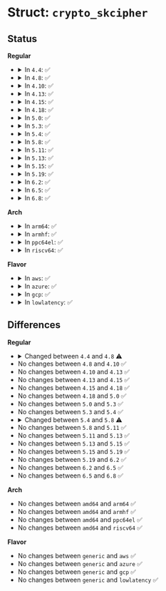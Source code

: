 # Struct: <code>crypto_skcipher</code>

## Status
<b>Regular</b>
<ul>
<li>
<details>
<summary>In <code>4.4</code>: ✅</summary>

```c
struct crypto_skcipher {
    int (*setkey)(struct crypto_skcipher *, const u8 *, unsigned int);
    int (*encrypt)(struct skcipher_request *);
    int (*decrypt)(struct skcipher_request *);
    unsigned int ivsize;
    unsigned int reqsize;
    bool has_setkey;
    struct crypto_tfm base;
};
```
</details>
</li>
<li>
<details>
<summary>In <code>4.8</code>: ✅</summary>

```c
struct crypto_skcipher {
    int (*setkey)(struct crypto_skcipher *, const u8 *, unsigned int);
    int (*encrypt)(struct skcipher_request *);
    int (*decrypt)(struct skcipher_request *);
    unsigned int ivsize;
    unsigned int reqsize;
    unsigned int keysize;
    struct crypto_tfm base;
};
```
</details>
</li>
<li>
<details>
<summary>In <code>4.10</code>: ✅</summary>

```c
struct crypto_skcipher {
    int (*setkey)(struct crypto_skcipher *, const u8 *, unsigned int);
    int (*encrypt)(struct skcipher_request *);
    int (*decrypt)(struct skcipher_request *);
    unsigned int ivsize;
    unsigned int reqsize;
    unsigned int keysize;
    struct crypto_tfm base;
};
```
</details>
</li>
<li>
<details>
<summary>In <code>4.13</code>: ✅</summary>

```c
struct crypto_skcipher {
    int (*setkey)(struct crypto_skcipher *, const u8 *, unsigned int);
    int (*encrypt)(struct skcipher_request *);
    int (*decrypt)(struct skcipher_request *);
    unsigned int ivsize;
    unsigned int reqsize;
    unsigned int keysize;
    struct crypto_tfm base;
};
```
</details>
</li>
<li>
<details>
<summary>In <code>4.15</code>: ✅</summary>

```c
struct crypto_skcipher {
    int (*setkey)(struct crypto_skcipher *, const u8 *, unsigned int);
    int (*encrypt)(struct skcipher_request *);
    int (*decrypt)(struct skcipher_request *);
    unsigned int ivsize;
    unsigned int reqsize;
    unsigned int keysize;
    struct crypto_tfm base;
};
```
</details>
</li>
<li>
<details>
<summary>In <code>4.18</code>: ✅</summary>

```c
struct crypto_skcipher {
    int (*setkey)(struct crypto_skcipher *, const u8 *, unsigned int);
    int (*encrypt)(struct skcipher_request *);
    int (*decrypt)(struct skcipher_request *);
    unsigned int ivsize;
    unsigned int reqsize;
    unsigned int keysize;
    struct crypto_tfm base;
};
```
</details>
</li>
<li>
<details>
<summary>In <code>5.0</code>: ✅</summary>

```c
struct crypto_skcipher {
    int (*setkey)(struct crypto_skcipher *, const u8 *, unsigned int);
    int (*encrypt)(struct skcipher_request *);
    int (*decrypt)(struct skcipher_request *);
    unsigned int ivsize;
    unsigned int reqsize;
    unsigned int keysize;
    struct crypto_tfm base;
};
```
</details>
</li>
<li>
<details>
<summary>In <code>5.3</code>: ✅</summary>

```c
struct crypto_skcipher {
    int (*setkey)(struct crypto_skcipher *, const u8 *, unsigned int);
    int (*encrypt)(struct skcipher_request *);
    int (*decrypt)(struct skcipher_request *);
    unsigned int ivsize;
    unsigned int reqsize;
    unsigned int keysize;
    struct crypto_tfm base;
};
```
</details>
</li>
<li>
<details>
<summary>In <code>5.4</code>: ✅</summary>

```c
struct crypto_skcipher {
    int (*setkey)(struct crypto_skcipher *, const u8 *, unsigned int);
    int (*encrypt)(struct skcipher_request *);
    int (*decrypt)(struct skcipher_request *);
    unsigned int ivsize;
    unsigned int reqsize;
    unsigned int keysize;
    struct crypto_tfm base;
};
```
</details>
</li>
<li>
<details>
<summary>In <code>5.8</code>: ✅</summary>

```c
struct crypto_skcipher {
    unsigned int reqsize;
    struct crypto_tfm base;
};
```
</details>
</li>
<li>
<details>
<summary>In <code>5.11</code>: ✅</summary>

```c
struct crypto_skcipher {
    unsigned int reqsize;
    struct crypto_tfm base;
};
```
</details>
</li>
<li>
<details>
<summary>In <code>5.13</code>: ✅</summary>

```c
struct crypto_skcipher {
    unsigned int reqsize;
    struct crypto_tfm base;
};
```
</details>
</li>
<li>
<details>
<summary>In <code>5.15</code>: ✅</summary>

```c
struct crypto_skcipher {
    unsigned int reqsize;
    struct crypto_tfm base;
};
```
</details>
</li>
<li>
<details>
<summary>In <code>5.19</code>: ✅</summary>

```c
struct crypto_skcipher {
    unsigned int reqsize;
    struct crypto_tfm base;
};
```
</details>
</li>
<li>
<details>
<summary>In <code>6.2</code>: ✅</summary>

```c
struct crypto_skcipher {
    unsigned int reqsize;
    struct crypto_tfm base;
};
```
</details>
</li>
<li>
<details>
<summary>In <code>6.5</code>: ✅</summary>

```c
struct crypto_skcipher {
    unsigned int reqsize;
    struct crypto_tfm base;
};
```
</details>
</li>
<li>
<details>
<summary>In <code>6.8</code>: ✅</summary>

```c
struct crypto_skcipher {
    unsigned int reqsize;
    struct crypto_tfm base;
};
```
</details>
</li>
</ul>
<b>Arch</b>
<ul>
<li>
<details>
<summary>In <code>arm64</code>: ✅</summary>

```c
struct crypto_skcipher {
    int (*setkey)(struct crypto_skcipher *, const u8 *, unsigned int);
    int (*encrypt)(struct skcipher_request *);
    int (*decrypt)(struct skcipher_request *);
    unsigned int ivsize;
    unsigned int reqsize;
    unsigned int keysize;
    struct crypto_tfm base;
};
```
</details>
</li>
<li>
<details>
<summary>In <code>armhf</code>: ✅</summary>

```c
struct crypto_skcipher {
    int (*setkey)(struct crypto_skcipher *, const u8 *, unsigned int);
    int (*encrypt)(struct skcipher_request *);
    int (*decrypt)(struct skcipher_request *);
    unsigned int ivsize;
    unsigned int reqsize;
    unsigned int keysize;
    struct crypto_tfm base;
};
```
</details>
</li>
<li>
<details>
<summary>In <code>ppc64el</code>: ✅</summary>

```c
struct crypto_skcipher {
    int (*setkey)(struct crypto_skcipher *, const u8 *, unsigned int);
    int (*encrypt)(struct skcipher_request *);
    int (*decrypt)(struct skcipher_request *);
    unsigned int ivsize;
    unsigned int reqsize;
    unsigned int keysize;
    struct crypto_tfm base;
};
```
</details>
</li>
<li>
<details>
<summary>In <code>riscv64</code>: ✅</summary>

```c
struct crypto_skcipher {
    int (*setkey)(struct crypto_skcipher *, const u8 *, unsigned int);
    int (*encrypt)(struct skcipher_request *);
    int (*decrypt)(struct skcipher_request *);
    unsigned int ivsize;
    unsigned int reqsize;
    unsigned int keysize;
    struct crypto_tfm base;
};
```
</details>
</li>
</ul>
<b>Flavor</b>
<ul>
<li>
<details>
<summary>In <code>aws</code>: ✅</summary>

```c
struct crypto_skcipher {
    int (*setkey)(struct crypto_skcipher *, const u8 *, unsigned int);
    int (*encrypt)(struct skcipher_request *);
    int (*decrypt)(struct skcipher_request *);
    unsigned int ivsize;
    unsigned int reqsize;
    unsigned int keysize;
    struct crypto_tfm base;
};
```
</details>
</li>
<li>
<details>
<summary>In <code>azure</code>: ✅</summary>

```c
struct crypto_skcipher {
    int (*setkey)(struct crypto_skcipher *, const u8 *, unsigned int);
    int (*encrypt)(struct skcipher_request *);
    int (*decrypt)(struct skcipher_request *);
    unsigned int ivsize;
    unsigned int reqsize;
    unsigned int keysize;
    struct crypto_tfm base;
};
```
</details>
</li>
<li>
<details>
<summary>In <code>gcp</code>: ✅</summary>

```c
struct crypto_skcipher {
    int (*setkey)(struct crypto_skcipher *, const u8 *, unsigned int);
    int (*encrypt)(struct skcipher_request *);
    int (*decrypt)(struct skcipher_request *);
    unsigned int ivsize;
    unsigned int reqsize;
    unsigned int keysize;
    struct crypto_tfm base;
};
```
</details>
</li>
<li>
<details>
<summary>In <code>lowlatency</code>: ✅</summary>

```c
struct crypto_skcipher {
    int (*setkey)(struct crypto_skcipher *, const u8 *, unsigned int);
    int (*encrypt)(struct skcipher_request *);
    int (*decrypt)(struct skcipher_request *);
    unsigned int ivsize;
    unsigned int reqsize;
    unsigned int keysize;
    struct crypto_tfm base;
};
```
</details>
</li>
</ul>

## Differences
<b>Regular</b>
<ul>
<li>
<details>
<summary>Changed between <code>4.4</code> and <code>4.8</code> ⚠️</summary>
<ul>
<li>
<b>Field added. </b>
<code>unsigned int keysize</code>
</li>
<li>
<b>Field removed. </b>
<code>bool has_setkey</code>
</li>
</ul>
</details>
</li>
<li>
No changes between <code>4.8</code> and <code>4.10</code> ✅
</li>
<li>
No changes between <code>4.10</code> and <code>4.13</code> ✅
</li>
<li>
No changes between <code>4.13</code> and <code>4.15</code> ✅
</li>
<li>
No changes between <code>4.15</code> and <code>4.18</code> ✅
</li>
<li>
No changes between <code>4.18</code> and <code>5.0</code> ✅
</li>
<li>
No changes between <code>5.0</code> and <code>5.3</code> ✅
</li>
<li>
No changes between <code>5.3</code> and <code>5.4</code> ✅
</li>
<li>
<details>
<summary>Changed between <code>5.4</code> and <code>5.8</code> ⚠️</summary>
<ul>
<li>
<b>Field removed. </b>
<code>int (*setkey)(struct crypto_skcipher *, const u8 *, unsigned int)</code>
</li>
<li>
<b>Field removed. </b>
<code>int (*encrypt)(struct skcipher_request *)</code>
</li>
<li>
<b>Field removed. </b>
<code>int (*decrypt)(struct skcipher_request *)</code>
</li>
<li>
<b>Field removed. </b>
<code>unsigned int ivsize</code>
</li>
<li>
<b>Field removed. </b>
<code>unsigned int keysize</code>
</li>
</ul>
</details>
</li>
<li>
No changes between <code>5.8</code> and <code>5.11</code> ✅
</li>
<li>
No changes between <code>5.11</code> and <code>5.13</code> ✅
</li>
<li>
No changes between <code>5.13</code> and <code>5.15</code> ✅
</li>
<li>
No changes between <code>5.15</code> and <code>5.19</code> ✅
</li>
<li>
No changes between <code>5.19</code> and <code>6.2</code> ✅
</li>
<li>
No changes between <code>6.2</code> and <code>6.5</code> ✅
</li>
<li>
No changes between <code>6.5</code> and <code>6.8</code> ✅
</li>
</ul>
<b>Arch</b>
<ul>
<li>
No changes between <code>amd64</code> and <code>arm64</code> ✅
</li>
<li>
No changes between <code>amd64</code> and <code>armhf</code> ✅
</li>
<li>
No changes between <code>amd64</code> and <code>ppc64el</code> ✅
</li>
<li>
No changes between <code>amd64</code> and <code>riscv64</code> ✅
</li>
</ul>
<b>Flavor</b>
<ul>
<li>
No changes between <code>generic</code> and <code>aws</code> ✅
</li>
<li>
No changes between <code>generic</code> and <code>azure</code> ✅
</li>
<li>
No changes between <code>generic</code> and <code>gcp</code> ✅
</li>
<li>
No changes between <code>generic</code> and <code>lowlatency</code> ✅
</li>
</ul>
